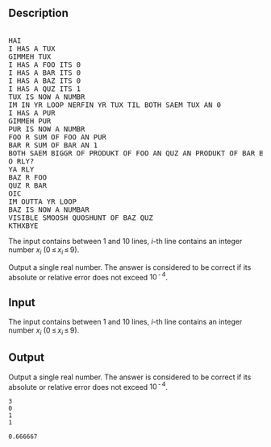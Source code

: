 ## Description

<div><pre class="verbatim"><br>HAI<br>I HAS A TUX<br>GIMMEH TUX<br>I HAS A FOO ITS 0<br>I HAS A BAR ITS 0<br>I HAS A BAZ ITS 0<br>I HAS A QUZ ITS 1<br>TUX IS NOW A NUMBR<br>IM IN YR LOOP NERFIN YR TUX TIL BOTH SAEM TUX AN 0<br>I HAS A PUR<br>GIMMEH PUR<br>PUR IS NOW A NUMBR<br>FOO R SUM OF FOO AN PUR<br>BAR R SUM OF BAR AN 1<br>BOTH SAEM BIGGR OF PRODUKT OF FOO AN QUZ AN PRODUKT OF BAR BAZ AN PRODUKT OF FOO AN QUZ<br>O RLY?<br>YA RLY<br>BAZ R FOO<br>QUZ R BAR<br>OIC<br>IM OUTTA YR LOOP<br>BAZ IS NOW A NUMBAR<br>VISIBLE SMOOSH QUOSHUNT OF BAZ QUZ<br>KTHXBYE<br></pre></div><div class="input-specification"><p>The input contains between 1 and 10 lines, <span class="tex-span"><i>i</i></span>-th line contains an integer number <span class="tex-span"><i>x</i><sub class="lower-index"><i>i</i></sub></span> <span class="tex-span">(0 ≤ <i>x</i><sub class="lower-index"><i>i</i></sub> ≤ 9)</span>.</p></div><div class="output-specification"><p>Output a single real number. The answer is considered to be correct if its absolute or relative error does not exceed <span class="tex-span">10<sup class="upper-index"> - 4</sup></span>.</p></div>

## Input

<p>The input contains between 1 and 10 lines, <span class="tex-span"><i>i</i></span>-th line contains an integer number <span class="tex-span"><i>x</i><sub class="lower-index"><i>i</i></sub></span> <span class="tex-span">(0 ≤ <i>x</i><sub class="lower-index"><i>i</i></sub> ≤ 9)</span>.</p>

## Output

<p>Output a single real number. The answer is considered to be correct if its absolute or relative error does not exceed <span class="tex-span">10<sup class="upper-index"> - 4</sup></span>.</p>





```input1
3
0
1
1

```




```output1
0.666667

```


